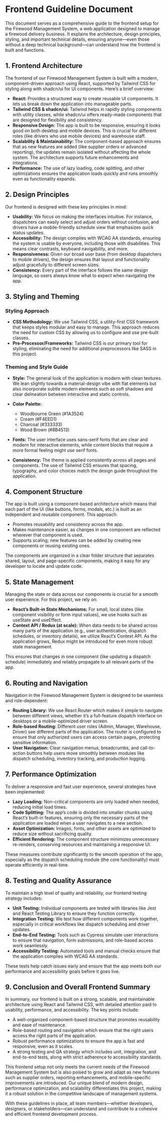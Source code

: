 # Frontend Guideline Document

This document serves as a comprehensive guide to the frontend setup for the Firewood Management System, a web application designed to manage a firewood delivery business. It explains the architecture, design principles, styling, and important technical details, ensuring anyone—even those without a deep technical background—can understand how the frontend is built and functions.

## 1. Frontend Architecture

The frontend of our Firewood Management System is built with a modern, component-driven approach using React, supported by Tailwind CSS for styling along with shadcn/ui for UI components. Here’s a brief overview:

*   **React:** Provides a structured way to create reusable UI components. It lets us break down the application into manageable parts.
*   **Tailwind CSS & shadcn/ui:** Tailwind helps in rapidly styling components with utility classes, while shadcn/ui offers ready-made components that are designed for flexibility and consistency.
*   **Responsive Design:** The app is built to be responsive, ensuring it looks good on both desktop and mobile devices. This is crucial for different roles (like drivers who use mobile devices) and warehouse staff.
*   **Scalability & Maintainability:** The component-based approach ensures that as new features are added (like supplier orders or advanced reporting), the updates remain isolated without affecting the whole system. The architecture supports future enhancements and integrations.
*   **Performance:** The use of lazy loading, code splitting, and other optimizations ensures the application loads quickly and runs smoothly even as functionality expands.

## 2. Design Principles

Our frontend is designed with these key principles in mind:

*   **Usability:** We focus on making the interfaces intuitive. For instance, dispatchers can easily select and adjust orders without confusion, and drivers have a mobile-friendly schedule view that emphasizes quick status updates.
*   **Accessibility:** The design complies with WCAG AA standards, ensuring the system is usable by everyone, including those with disabilities. This means clear contrasts, keyboard navigability, and more.
*   **Responsiveness:** Given our broad user base (from desktop dispatchers to mobile drivers), the design ensures that layout and functionality adjust gracefully to different screen sizes.
*   **Consistency:** Every part of the interface follows the same design language, so users always know what to expect when navigating the app.

## 3. Styling and Theming

### Styling Approach

*   **CSS Methodology:** We use Tailwind CSS, a utility-first CSS framework that keeps styles modular and easy to manage. This approach reduces the need for custom CSS by allowing us to configure and use pre-built classes.
*   **Pre-Processor/Frameworks:** Tailwind CSS is our primary tool for styling, eliminating the need for additional preprocessors like SASS in this project.

### Theming and Style Guide

*   **Style:** The general look of the application is modern with clean textures. We lean slightly towards a material-design vibe with flat elements but also incorporate subtle modern elements such as soft shadows and clear delineation between interactive and static controls.

*   **Color Palette:**

    *   Woodbourne Green (#1A3524)
    *   Cream (#F4EED1)
    *   Charcoal (#333333)
    *   Wood Brown (#8B4513)

*   **Fonts:** The user interface uses sans-serif fonts that are clear and modern for interactive elements, while content blocks that require a more formal feeling might use serif fonts.

*   **Consistency:** The theme is applied consistently across all pages and components. The use of Tailwind CSS ensures that spacing, typography, and color choices match the design guide throughout the application.

## 4. Component Structure

The app is built using a component-based architecture which means that each part of the UI (like buttons, forms, modals, etc.) is built as an independent and reusable component. This approach:

*   Promotes reusability and consistency across the app.
*   Makes maintenance easier, as changes in one component are reflected wherever that component is used.
*   Supports scaling; new features can be added by creating new components or reusing existing ones.

The components are organized in a clear folder structure that separates shared, layout, and page-specific components, making it easy for any developer to locate and update code.

## 5. State Management

Managing the state or data across our components is crucial for a smooth user experience. For this project, we rely on:

*   **React’s Built-in State Mechanisms:** For small, local states (like component visibility or form input values), we use hooks such as useState and useEffect.
*   **Context API / Redux (at scale):** When data needs to be shared across many parts of the application (e.g., user authentication, dispatch schedules, or inventory details), we utilize React’s Context API. As the application grows, Redux might be introduced for even more robust state management.

This ensures that changes in one component (like updating a dispatch schedule) immediately and reliably propagate to all relevant parts of the app.

## 6. Routing and Navigation

Navigation in the Firewood Management System is designed to be seamless and role-dependent:

*   **Routing Library:** We use React Router which makes it simple to navigate between different views, whether it’s a full-feature dispatch interface on desktops or a mobile-optimized driver screen.
*   **Role-based Routing:** Different user roles (Admin, Manager, Warehouse, Driver) see different parts of the application. The router is configured to ensure that only authorized users can access certain pages, protecting sensitive information.
*   **User Navigation:** Clear navigation menus, breadcrumbs, and call-to-action buttons help users move smoothly between modules like dispatch scheduling, inventory tracking, and production logging.

## 7. Performance Optimization

To deliver a responsive and fast user experience, several strategies have been implemented:

*   **Lazy Loading:** Non-critical components are only loaded when needed, reducing initial load times.
*   **Code Splitting:** The app’s code is divided into smaller chunks using React’s built-in features, ensuring only the necessary parts of the application are loaded when a user navigates to a new section.
*   **Asset Optimization:** Images, fonts, and other assets are optimized to reduce size without sacrificing quality.
*   **Efficient Rendering:** The component structure minimizes unnecessary re-renders, conserving resources and maintaining a responsive UI.

These measures contribute significantly to the smooth operation of the app, especially as the dispatch scheduling module (the core functionality) must operate efficiently in real-time.

## 8. Testing and Quality Assurance

To maintain a high level of quality and reliability, our frontend testing strategy includes:

*   **Unit Testing:** Individual components are tested with libraries like Jest and React Testing Library to ensure they function correctly.
*   **Integration Testing:** We test how different components work together, especially in critical workflows like dispatch scheduling and driver updates.
*   **End-to-End Testing:** Tools such as Cypress simulate user interactions to ensure that navigation, form submissions, and role-based access work seamlessly.
*   **Accessibility Testing:** Automated tools and manual checks ensure that the application complies with WCAG AA standards.

These tests help catch issues early and ensure that the app meets both our performance and accessibility goals before it goes live.

## 9. Conclusion and Overall Frontend Summary

In summary, our frontend is built on a strong, scalable, and maintainable architecture using React and Tailwind CSS, with detailed attention paid to usability, performance, and accessibility. The key points include:

*   A well-organized component-based structure that promotes reusability and ease of maintenance.
*   Role-based routing and navigation which ensure that the right users access the right parts of the application.
*   Robust performance optimizations to ensure the app is fast and responsive, even as it scales.
*   A strong testing and QA strategy which includes unit, integration, and end-to-end tests, along with strict adherence to accessibility standards.

This frontend setup not only meets the current needs of the Firewood Management System but is also poised to grow and adapt as new features such as supplier orders, reporting enhancements, and mobile-specific improvements are introduced. Our unique blend of modern design, performance optimization, and scalability differentiates this project, making it a robust solution in the competitive landscape of management systems.

With these guidelines in place, all team members—whether developers, designers, or stakeholders—can understand and contribute to a cohesive and efficient frontend development process.
